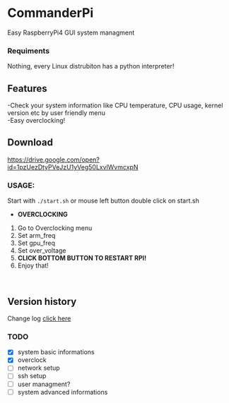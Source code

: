# CommanderPi
Easy RaspberryPi4 GUI system managment
### Requiments
Nothing, every Linux distrubiton has a python interpreter!
## Features
-Check your system information like CPU temperature, CPU usage, kernel version etc by user friendly menu </br>
-Easy overclocking! </br>
## Download
https://drive.google.com/open?id=1pzUezDtyPVeJzU1yVeg50LxvlWvmcxpN
### USAGE: </br>
 Start with `./start.sh` or mouse left button double click on start.sh</br>
* **OVERCLOCKING**
1. Go to Overclocking menu
1. Set arm_freq
1. Set gpu_freq
1. Set over_voltage
1. **CLICK BOTTOM BUTTON TO RESTART RPI!**
1. Enjoy that!
</br>

## Version history
Change log <a href="https://github.com/Jack477/CommanderPi/blob/master/CHANGELOG.md">click here</a>
</br>

### TODO
- [x] system basic informations
- [x] overclock
- [ ] network setup
- [ ] ssh setup
- [ ] user managment?
- [ ] system advanced informations
